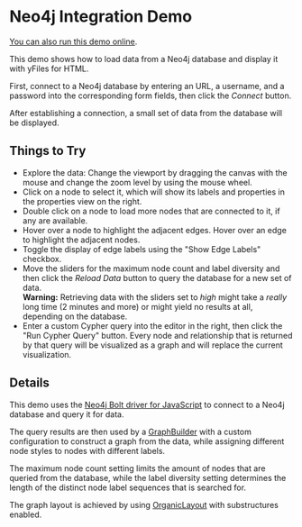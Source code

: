 <!--
 //////////////////////////////////////////////////////////////////////////////
 // @license
 // This demo file is part of yFiles for HTML 2.3.0.3.
 // Use is subject to license terms.
 //
 // Copyright (c) 2000-2020 by yWorks GmbH, Vor dem Kreuzberg 28,
 // 72070 Tuebingen, Germany. All rights reserved.
 //
 //////////////////////////////////////////////////////////////////////////////
-->
# Neo4j Integration Demo

[You can also run this demo online](https://live.yworks.com/demos/toolkit/neo4j/index.html).

This demo shows how to load data from a Neo4j database and display it with yFiles for HTML.

First, connect to a Neo4j database by entering an URL, a username, and a password into the corresponding form fields, then click the _Connect_ button.

After establishing a connection, a small set of data from the database will be displayed.

## Things to Try

- Explore the data: Change the viewport by dragging the canvas with the mouse and change the zoom level by using the mouse wheel.
- Click on a node to select it, which will show its labels and properties in the properties view on the right.
- Double click on a node to load more nodes that are connected to it, if any are available.
- Hover over a node to highlight the adjacent edges. Hover over an edge to highlight the adjacent nodes.
- Toggle the display of edge labels using the "Show Edge Labels" checkbox.
- Move the sliders for the maximum node count and label diversity and then click the _Reload Data_ button to query the database for a new set of data.  
  **Warning:** Retrieving data with the sliders set to _high_ might take a _really_ long time (2 minutes and more) or might yield no results at all, depending on the database.
- Enter a custom Cypher query into the editor in the right, then click the "Run Cypher Query" button. Every node and relationship that is returned by that query will be visualized as a graph and will replace the current visualization.

## Details

This demo uses the [Neo4j Bolt driver for JavaScript](https://github.com/neo4j/neo4j-javascript-driver) to connect to a Neo4j database and query it for data.

The query results are then used by a [GraphBuilder](https://docs.yworks.com/yfileshtml/#/api/GraphBuilder) with a custom configuration to construct a graph from the data, while assigning different node styles to nodes with different labels.

The maximum node count setting limits the amount of nodes that are queried from the database, while the label diversity setting determines the length of the distinct node label sequences that is searched for.

The graph layout is achieved by using [OrganicLayout](https://docs.yworks.com/yfileshtml/#/api/OrganicLayout) with substructures enabled.

